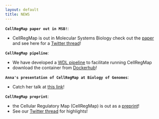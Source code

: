 ```yaml
---
layout: default
title: NEWS
---
```


**`CellRegMap paper out in MSB!`**:  
- CellRegMap is out in Molecular Systems Biology check out the [paper](https://www.embopress.org/doi/full/10.15252/msb.202110663) and see here for a [Twitter thread](https://twitter.com/AnnaSECuomo/status/1559805188994580482)! 

**`CellRegMap pipeline`**:  
- We have developed a [WDL pipeline](https://github.com/populationgenomics/CellRegMap_pipeline) to facilitate running CellRegMap
- download the container from [Dockerhub](https://hub.docker.com/repository/docker/annasecuomo/cellregmap_pipeline)!

**`Anna's presentation of CellRegMap at Biology of Genomes`**:  
- Catch her talk at [this link](https://www.biorxiv.org/content/10.1101/2021.09.01.458524v1#video)!

**`CellRegMap preprint`**:  
- the Cellular Regulatory Map (CellRegMap) is out as a [preprint](https://www.biorxiv.org/content/10.1101/2021.09.01.458524v1)! 
- See our [Twitter thread](https://twitter.com/AnnaSECuomo/status/1434059443956862978) for highlights!
